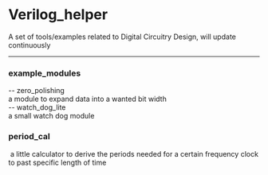 # Verilog_helper 

A set of tools/examples related to Digital Circuitry Design, will update continuously

------

### example_modules

-- zero_polishing   
	a module to expand data into a wanted bit width  
-- watch_dog_lite  
	a small watch dog module

### period_cal 

​	a little calculator to derive the periods needed for a certain frequency clock to past specific length of time

